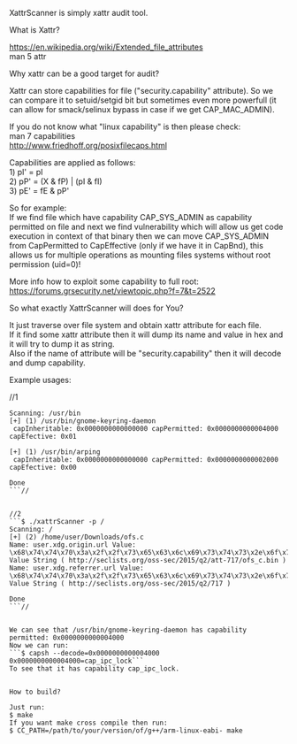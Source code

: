 XattrScanner is simply xattr audit tool.  
  
What is Xattr?  
  
https://en.wikipedia.org/wiki/Extended_file_attributes  
man 5 attr  
  
  
Why xattr can be a good target for audit?  
  
Xattr can store capabilities for file ("security.capability" attribute). So we can compare it to setuid/setgid bit but sometimes even more powerfull (it can allow for smack/selinux bypass in case if we get CAP_MAC_ADMIN).  
  
If you do not know what "linux capability" is then please check:  
man 7 capabilities  
http://www.friedhoff.org/posixfilecaps.html  
  
Capabilities are applied as follows:  
    1)  pI' = pI  
    2)  pP' = (X & fP) | (pI & fI)  
    3)  pE' = fE & pP'  
  
So for example:  
If we find file which have capability CAP_SYS_ADMIN as capability permitted on file and next we find vulnerability which will allow us get code execution in context of that binary then we can move CAP_SYS_ADMIN from CapPermitted to CapEffective (only if we have it in CapBnd), this allows us for multiple operations as mounting files systems without root permission (uid=0)!  
  
More info how to exploit some capability to full root:  
https://forums.grsecurity.net/viewtopic.php?f=7&t=2522  
  
  
So what exactly XattrScanner will does for You?  
  
It just traverse over file system and obtain xattr attribute for each file.  
If it find some xattr attribute then it will dump its name and value in hex and it will try to dump it as string.  
Also if the name of attribute will be "security.capability" then it will decode and dump capability.  
  
  
Example usages:  
  
//1  
```$ ./xattrScanner -p /usr/bin  
Scanning: /usr/bin  
[+] (1) /usr/bin/gnome-keyring-daemon  
 capInheritable: 0x0000000000000000 capPermitted: 0x0000000000004000 capEfective: 0x01  
  
[+] (1) /usr/bin/arping  
 capInheritable: 0x0000000000000000 capPermitted: 0x0000000000002000 capEfective: 0x00  
  
Done  
```//  
  
  
//2  
```$ ./xattrScanner -p /  
Scanning: /  
[+] (2) /home/user/Downloads/ofs.c  
Name: user.xdg.origin.url Value: \x68\x74\x74\x70\x3a\x2f\x2f\x73\x65\x63\x6c\x69\x73\x74\x73\x2e\x6f\x72\x67\x2f\x6f\x73\x73\x2d\x73\x65\x63\x2f\x32\x30\x31\x35\x2f\x71\x32\x2f\x61\x74\x74\x2d\x37\x31\x37\x2f\x6f\x66\x73\x5f\x63\x2e\x62\x69\x6e  
Value String ( http://seclists.org/oss-sec/2015/q2/att-717/ofs_c.bin )  
Name: user.xdg.referrer.url Value: \x68\x74\x74\x70\x3a\x2f\x2f\x73\x65\x63\x6c\x69\x73\x74\x73\x2e\x6f\x72\x67\x2f\x6f\x73\x73\x2d\x73\x65\x63\x2f\x32\x30\x31\x35\x2f\x71\x32\x2f\x37\x31\x37  
Value String ( http://seclists.org/oss-sec/2015/q2/717 )  
  
Done  
```//  
  
  
We can see that /usr/bin/gnome-keyring-daemon has capability permitted: 0x0000000000004000  
Now we can run:  
```$ capsh --decode=0x0000000000004000  
0x0000000000004000=cap_ipc_lock``` 
To see that it has capability cap_ipc_lock.  
  
  
How to build?  
  
Just run:   
$ make  
If you want make cross compile then run:  
$ CC_PATH=/path/to/your/version/of/g++/arm-linux-eabi- make